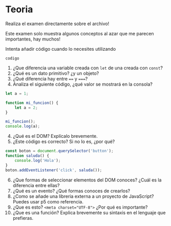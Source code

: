 # Teoria

Realiza el examen directamente sobre el archivo!

Este examen solo muestra algunos conceptos al azar que me parecen importantes, hay muchos!

Intenta añadir código cuando lo necesites utilizando

```lenguaje
codigo
```

1. ¿Que diferencia una variable creada con `let` de una creada con `const`?
2. ¿Qué es un dato primitivo? ¿y un objeto?
2. ¿Qué diferencia hay entre `==` y `===`?
3. Analiza el siguiente código, ¿qué valor se mostrará en la consola?
```js
let a = 1;

function mi_funcion() {
    let a = 2;
}

mi_funcion();
console.log(a);
```
4. ¿Qué es el DOM? Explícalo brevemente.
5. ¿Este código es correcto? Si no lo es, ¿por qué?
```js
const boton = document.querySelector('button');
function saluda() {
    console.log('Hola');
}
boton.addEventListener('click', saluda());
```
6. ¿Que formas de seleccionar elementos del DOM conoces? ¿Cuál es la diferencia entre ellas?
7. ¿Qué es un evento? ¿Qué formas conoces de crearlos?
8. ¿Como se añade una libreria externa a un proyecto de JavaScript? Puedes usar p5 como referencia.
9. ¿Que es esto? `<meta charset="UTF-8">` ¿Por qué es importante?
10. ¿Que es una función? Explica brevemente su sintaxis en el lenguaje que prefieras.
